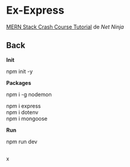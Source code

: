 # Ex-Express

[MERN Stack Crash Course Tutorial](https://www.youtube.com/playlist?list=PL4cUxeGkcC9iJ_KkrkBZWZRHVwnzLIoUE) de *Net Ninja*

## Back

**Init**

npm init -y

**Packages**

npm i -g nodemon

npm i express<br>
npm i dotenv<br>
npm i mongoose

**Run**

npm run dev

##

x







































